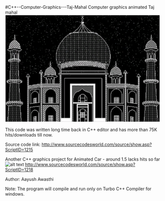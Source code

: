 #C++--Computer-Graphics---Taj-Mahal
Computer graphics animated Taj mahal 
![alt text](https://github.com/aayush207/C-Windows---Computer-Graphics---Taj-Mahal---Ta/blob/master/Taj%20output.png)

This code was written long time back in C++ editor and has more than 75K hits/downloads till now.

Source code link: http://www.sourcecodesworld.com/source/show.asp?ScriptID=1215

Another C++ graphics project for Animated Car - around 1.5 lacks hits so far
![alt text](https://github.com/aayush207/CPP---Computer-Graphics---Taj-Mahal/blob/master/car.jpg)
http://www.sourcecodesworld.com/source/show.asp?ScriptID=1218

Author: Aayush Awasthi

Note: The program will compile and run only on Turbo C++ Compiler for windows.
